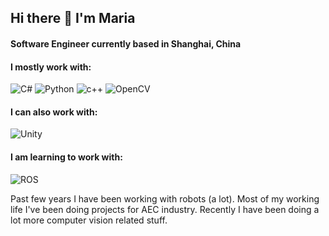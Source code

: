 ## Hi there 👋 I'm Maria
#### Software Engineer currently based in Shanghai, China
#### I mostly work with: 
![C#](https://img.shields.io/badge/c%23-%23239120.svg?style=for-the-badge&logo=c-sharp&logoColor=white)
![Python](https://img.shields.io/badge/python-3670A0?style=for-the-badge&logo=python&logoColor=ffdd54)
![c++](https://img.shields.io/badge/C%2B%2B-00599C?style=for-the-badge&logo=c%2B%2B&logoColor=white)
![OpenCV](https://img.shields.io/badge/opencv-%23white.svg?style=for-the-badge&logo=opencv&logoColor=white)

#### I can also work with: 
![Unity](https://img.shields.io/badge/unity-%23000000.svg?style=for-the-badge&logo=unity&logoColor=white)

#### I am learning to work with:
![ROS](https://img.shields.io/badge/ros-%230A0FF9.svg?style=for-the-badge&logo=ros&logoColor=white)

Past few years I have been working with robots (a lot). Most of my working life I've been doing projects for AEC industry.
Recently I have been doing a lot more computer vision related stuff. 

<!--
**mariarzv/mariarzv** is a ✨ _special_ ✨ repository because its `README.md` (this file) appears on your GitHub profile.

Here are some ideas to get you started:

- 🔭 I’m currently working on ...
- 🌱 I’m currently learning ...
- 👯 I’m looking to collaborate on ...
- 🤔 I’m looking for help with ...
- 💬 Ask me about ...
- 📫 How to reach me: ...
- 😄 Pronouns: ...
- ⚡ Fun fact: ...
-->

